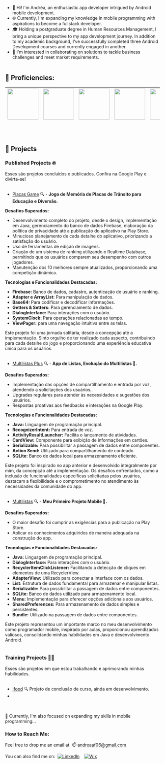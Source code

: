 - 👋 Hi! I'm Andréa, an enthusiastic app developer intrigued by Android mobile development.
- 🌐 Currently, I'm expanding my knowledge in mobile programming with aspirations to become a fullstack developer.
- 🎓 Holding a postgraduate degree in Human Resources Management, I bring a unique perspective to my app development journey. In addition to my academic background, I've successfully completed three Android Development courses and currently engaged in another.
- 💞️ I'm interested in collaborating on solutions to tackle business challenges and meet market requirements.
<br><br>
## 🚀 Proficiencies:
| <img width='100' height='100' src="https://cdn.jsdelivr.net/gh/devicons/devicon/icons/androidstudio/androidstudio-original-wordmark.svg" /> | <img width='100' height='100' src="https://cdn.jsdelivr.net/gh/devicons/devicon/icons/kotlin/kotlin-original-wordmark.svg" /> | <img width='100' height='100' src="https://cdn.jsdelivr.net/gh/devicons/devicon/icons/java/java-original-wordmark.svg" /> | <img width='100' height='100' src="https://cdn.jsdelivr.net/gh/devicons/devicon/icons/sqlite/sqlite-original-wordmark.svg" /> | <img width='100' height='100' src="https://cdn.jsdelivr.net/gh/devicons/devicon/icons/mysql/mysql-original-wordmark.svg" /> | <img width='100' height='100' src="https://cdn.jsdelivr.net/gh/devicons/devicon/icons/firebase/firebase-plain-wordmark.svg" /> |
| --- | --- | --- | --- | --- | --- |

<br><br>
## 📂 Projects 
### Published Projects 🔥
Esses são projetos concluídos e publicados. Confira na Google Play e divirta-se!<br><br>
- [Placas Game](https://play.google.com/store/apps/details?id=com.deiapp.plakasgame) 🔍 - **Jogo de Memória de Placas de Trânsito para Educação e Diversão.**<br>
  
**Desafios Superados:**
  - Desenvolvimento completo do projeto, desde o design, implementação em Java, gerenciamento do banco de dados Firebase, elaboração da política de privacidade até a publicação do aplicativo na Play Store.
  - Minucioso planejamento de cada detalhe do aplicativo, priorizando a satisfação do usuário.
  - Uso de ferramentas de edição de imagens.
  - Criação de um sistema de ranking utilizando o Realtime Database, permitindo que os usuários comparem seu desempenho com outros jogadores.
  - Manutenção dos 10 melhores sempre atualizados, proporcionando uma competição dinâmica.

**Tecnologias e Funcionalidades Destacadas:**
  - **Firebase:** Banco de dados, cadastro, autenticação de usuário e ranking. 
  - **Adapter e ArrayList:** Para manipulação de dados.
  - **Base64:** Para codificar e decodificar informações.
  - **Getters & Setters:** Para gerenciamento de dados.
  - **DialogInterface:** Para interações com o usuário.
  - **SystemClock:** Para operações relacionadas ao tempo.
  - **ViewPager:** para uma navegação intuitiva entre as telas.<br>
  
Este projeto foi uma jornada solitária, desde a concepção até a implementação.
Sinto orgulho de ter realizado cada aspecto, contribuindo para cada detalhe do jogo e proporcionando uma experiência educativa única para os usuários.
<br><br>

- [Multilistas Plus](https://play.google.com/store/apps/details?id=com.deiaapp.multilistasplus) 🔍 - **App de Listas, Evolução do Multilistas 🚀.**<br>
  
**Desafios Superados:**
  - Implementação das opções de compartilhamento e entrada por voz, atendendo a solicitações dos usuários..
  - Upgrades regulares para atender às necessidades e sugestões dos usuários.
  - Respostas proativas aos feedbacks e interações na Google Play.

**Tecnologias e Funcionalidades Destacadas:**
  - **Java:** Linguagem de programação principal. 
  - **RecognizerIntent:** Para entrada de voz.
  - **ActivityResultLauncher:** Facilita o lançamento de atividades.
  - **CardView:** Componente para exibição de informações em cartões.
  - **Serializable:** Para possibilitar a passagem de dados entre componentes.
  - **Action Send:** Utilizado para compartilhamento de conteúdo.
  - **SQLite:** Banco de dados local para armazenamento eficiente.<br>

  Este projeto foi inspirado no app anterior e desenvolvido integralmente por mim, da concepção até a implementação. Os desafios enfrentados, como a inclusão de funcionalidades específicas solicitadas pelos usuários, destacam a flexibilidade e o comprometimento no atendimento às necessidades da comunidade do app.
<br><br> 

- [Multilistas](https://play.google.com/store/apps/details?id=com.deiapp.listastarefas) 🔍 - **Meu Primeiro Projeto Mobile 📱.**<br>
  
**Desafios Superados:**
  - O maior desafio foi cumprir as exigências para a publicação na Play Store.
  - Aplicar os conhecimentos adquiridos de maneira adequada na construção do app.

**Tecnologias e Funcionalidades Destacadas:**
  - **Java:** Linguagem de programação principal. 
  - **DialogInterface:** Para interações com o usuário.
  - **RecyclerItemClickListener:** Facilitando a detecção de cliques em elementos de uma RecyclerView.
  - **AdapterView:** Utilizado para conectar a interface com os dados.
  - **List:** Estrutura de dados fundamental para armazenar e manipular listas.
  - **Serializable:** Para possibilitar a passagem de dados entre componentes.
  - **SQLite:** Banco de dados utilizado para armazenamento local.
  - **Menu:** Implementação para oferecer opções adicionais aos usuários.
  - **SharedPreferences:** Para armazenamento de dados simples e persistentes.
  - **Bundle:** Utilizado na passagem de dados entre componentes.<br>

  Este projeto representou um importante marco no meu desenvolvimento como programador mobile, inspirado por aulas, proporcionou aprendizados valiosos, consolidando minhas habilidades em Java e desenvolvimento Android.
<br><br>
### Training Projects 👩‍💻
Esses são projetos em que estou trabalhando e aprimorando minhas habilidades.<br><br>
- [Ifood](https://github.com/DeiaApps/Ifood) 🔍 Projeto de conclusão de curso, ainda em desenvolvimento.
- 
<br><br>
🌱 Currently, I'm also focused on expanding my skills in mobile programming...

### How to Reach Me:
Feel free to drop me an email at&nbsp;
📫 [andreaaf06@gmail.com](mailto:andreaaf06@gmail.com)

You can also find me on:&nbsp;
[![LinkedIn](https://img.shields.io/badge/LinkedIn-0077B5?style=for-the-badge&logo=linkedin&logoColor=white)](https://www.linkedin.com/in/andreaafonseca/)
&nbsp;&nbsp;
[![Wix](https://img.shields.io/badge/Wix-000?style=for-the-badge&logo=wix&logoColor=white)](https://andreaafonseca.wixsite.com/deiaapp)


<!---
DeiaApps/DeiaApps is a ✨ special ✨ repository because its `README.md` (this file) appears on your GitHub profile.
You can click the Preview link to take a look at your changes.
--->
